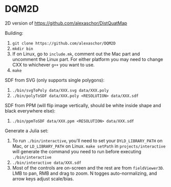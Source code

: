 # DQM2D

2D version of https://github.com/alexaschor/DistQuatMap

Building:
1. `git clone https://github.com/alexaschor/DQM2D`
2. `mkdir bin`
3. If on Linux, go to `include.mk`, comment out the Mac part and uncomment the Linux part. For either platform you may need to change CXX to whichever `g++` you want to use.
4. `make`

SDF from SVG (only supports single polygons):
1. `./bin/svgToPoly data/XXX.svg data/XXX.poly`
2. `./bin/polyToSDF data/XXX.poly <RESOLUTION> data/XXX.sdf`


SDF from PPM (will flip image vertically, should be white inside shape and black everywhere else):
1. `./bin/ppmToSDF data/XXX.ppm <RESOLUTION> data/XXX.sdf`

Generate a Julia set:
1. To run `./bin/interactive`, you'll need to set your `DYLD_LIBRARY_PATH` on Mac, or `LD_LIBRARY_PATH` on Linux. `make setPath` in `projects/interactive` will generate the command you need to run before executing `./bin/interactive`
2. `./bin/interactive data/XXX.sdf`
3. Most of the controls are on-screen and the rest are from `fieldViewer3D`. LMB to pan, RMB and drag to zoom. N togges auto-normalizing, and arrow keys adjust scale/bias.

